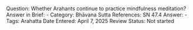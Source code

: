Question: Whether Arahants continue to practice mindfulness meditation?
Answer in Brief: -
 Category: Bhāvana
Sutta References: SN 47.4
Answer: -
Tags: Arahatta
Date Entered: April 7, 2025
Review Status: Not started